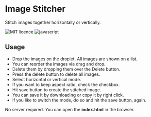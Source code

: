 # Image Stitcher
Stitch images together horizontally or vertically.

![MIT licence](https://img.shields.io/badge/license-MIT-green)
![javascript](https://img.shields.io/badge/vanilla-JavaScript-blue)

## Usage
- Drop the images on the droplet. All images are shown on a list.
- You can reorder the images via drag and drop.
- Delete them by dropping them over the Delete button.
- Press the delete button to delete all images.
- Select horizontal or vertical mode.
- If you want to keep aspect ratio, check the checkbox.
- Hit save button to create the stitched image.
- You can save it by downloading or copy it by right click.
- If you like to switch the mode, do so and hit the save button, again.

No server required. You can open the **index.html** in the browser.
